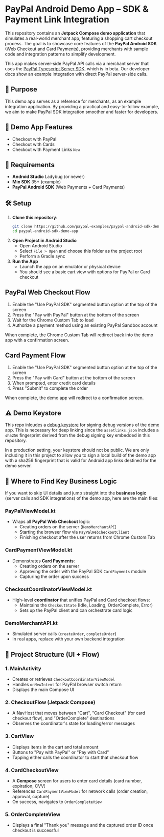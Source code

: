 # PayPal Android Demo App – SDK & Payment Link Integration

This repository contains an **Jetpack Compose demo application** that simulates a real-world merchant app, featuring a shopping cart checkout process. The goal is to showcase core features of the **PayPal Android SDK** (Web Checkout and Card Payments), providing merchants with sample code and integration patterns to simplify development.

This app makes server-side PayPal API calls via a merchant server that uses the [PayPal Typescript Server SDK](https://github.com/paypal/PayPal-TypeScript-Server-SDK), which is in beta. Our developer docs show an example integration with direct PayPal server-side calls.

## 🎯 Purpose

This demo app serves as a reference for merchants, as an example integration application. By providing a practical and easy-to-follow example, we aim to make PayPal SDK integration smoother and faster for developers.

## 🚀 Demo App Features

- Checkout with PayPal
- Checkout with Cards
- Checkout with Payment Links `New`

## 🔧 Requirements

* **Android Studio** Ladybug (or newer)
* **Min SDK** 35+ (example)
* **PayPal Android SDK** (Web Payments + Card Payments)

## 🛠 Setup

1. **Clone this repository**:
   ```bash
   git clone https://github.com/paypal-examples/paypal-android-sdk-demo-app.git
   cd paypal-android-sdk-demo-app
   ```
2. **Open Project in Android Studio**
   * Open Android Studio
   * Select `File > Open` and choose this folder as the project root
   * Perform a Gradle sync
3. **Run the App**
   * Launch the app on an emulator or physical device
   * You should see a basic cart view with options for PayPal or Card checkout

## PayPal Web Checkout Flow

1. Enable the "Use PayPal SDK" segmented button option at the top of the screen
1. Press the "Pay with PayPal" button at the bottom of the screen
1. Wait for the Chrome Custom Tab to load
1. Authorize a payment method using an existing PayPal Sandbox account

When complete, the Chrome Custom Tab will redirect back into the demo app with a confirmation screen.

## Card Payment Flow

1. Enable the "Use PayPal SDK" segmented button option at the top of the screen
1. Press the "Pay with Card" button at the bottom of the screen
1. When prompted, enter credit card details
1. Press "Submit" to complete the order

When complete, the demo app will redirect to a confirmation screen.

## ⚠️ Demo Keystore

This repo inlcudes a [debug.keystore](app/keystores/debug.keystore) for signing debug versions of the demo app. This is necessary for deep linking since the `assetlinks.json` includes a `sha256` fingerprint derived from the debug signing key embedded in this repository.

In a production setting, your keystore should not be public. We are only including it in this project to allow you to sign a local build of the demo app with a sha256 fingerprint that is valid for Android app links destined for the demo server.

## 📍 Where to Find Key Business Logic

If you want to skip UI details and jump straight into the **business logic** (server calls and SDK integrations) of the demo app, here are the main files:

### PayPalViewModel.kt
* Wraps all **PayPal Web Checkout** logic:
  * Creating orders on the server (`DemoMerchantAPI`)
  * Starting the browser flow via `PayPalWebCheckoutClient`
  * Finishing checkout after the user returns from Chrome Custom Tab

### CardPaymentViewModel.kt
* Demonstrates **Card Payments**:
  * Creating orders on the server
  * Approving the order with the PayPal SDK `CardPayments` module
  * Capturing the order upon success

### CheckoutCoordinatorViewModel.kt
* High-level **coordinator** that unifies PayPal and Card checkout flows:
  * Maintains the `CheckoutState` (Idle, Loading, OrderComplete, Error)
  * Sets up the PayPal client and can orchestrate card logic

### DemoMerchantAPI.kt
* Simulated server calls (`createOrder`, `completeOrder`)
* In real apps, replace with your own backend integration

## 📂 Project Structure (UI + Flow)

### 1. MainActivity
* Creates or retrieves `CheckoutCoordinatorViewModel`
* Handles `onNewIntent` for PayPal browser switch return
* Displays the main Compose UI

### 2. CheckoutFlow (Jetpack Compose)
* A NavHost that moves between "Cart", "Card Checkout" (for card checkout flow), and "OrderComplete" destinations
* Observes the coordinator's state for loading/error messages

### 3. CartView
* Displays items in the cart and total amount
* Buttons to "Pay with PayPal" or "Pay with Card"
* Tapping either calls the coordinator to start that checkout flow

### 4. CardCheckoutView
* A **Compose** screen for users to enter card details (card number, expiration, CVV)
* References `CardPaymentViewModel` for network calls (order creation, approval, capture)
* On success, navigates to `OrderCompleteView`

### 5. OrderCompleteView
* Displays a final "Thank you" message and the captured order ID once checkout is successful
